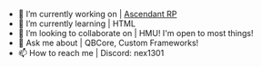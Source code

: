 - 🔭 I’m currently working on | [Ascendant RP](https://discord.gg/ascendantrp)
- 🌱 I’m currently learning | HTML
- 👯 I’m looking to collaborate on | HMU! I'm open to most things! 
- 💬 Ask me about | QBCore, Custom Frameworks!
- 📫 How to reach me | Discord: nex1301
